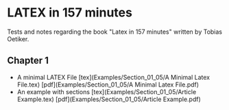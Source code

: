 # LATEX in 157 minutes
Tests and notes regarding the book "Latex in 157 minutes" written by Tobias Oetiker.  

## Chapter 1

 - A minimal LATEX File [tex](Examples/Section_01_05/A Minimal Latex File.tex) [pdf](Examples/Section_01_05/A Minimal Latex File.pdf)  
 - An example with sections [tex](Examples/Section_01_05/Article Example.tex) [pdf](Examples/Section_01_05/Article Example.pdf)  
